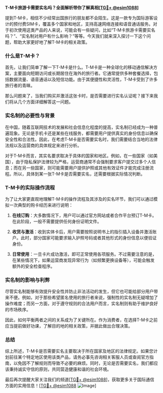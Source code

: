 **T-M卡旅游卡需要实名吗？全面解析带你了解真相[[TG💪+ @esim1088](https://t.me/s/esim1088)]**

提到T-M卡，相信不少经常出国旅行的朋友都不会陌生。这是一款专为国际游客设计的预付费SIM卡，覆盖多个国家和地区，支持高速网络连接和语音通话服务。对于初次使用这类产品的人来说，可能会有一些疑问，比如“T-M卡旅游卡需要实名吗？”、“实名制对用户有什么影响？”等等。今天我们就来深入探讨一下这个问题，帮助大家更好地了解T-M卡的相关政策。

### 什么是T-M卡？

首先，让我们简单了解一下T-M卡是什么。T-M卡是一种全球化的移动通信解决方案，主要面向短期访问或长期居住在海外的旅行者。它通常提供多种套餐选择，包括数据流量、语音通话以及短信功能。由于其便捷性和灵活性，T-M卡受到了许多旅行者的青睐。

那么问题来了，当我们购买并激活这张卡时，是否需要进行实名认证呢？接下来我们将从几个方面详细解答这一问题。

### 实名制的必要性与背景

在中国，随着互联网技术的发展和社会信息化程度的提高，实名制已经成为一种普遍现象。无论是手机卡还是某些在线服务，都需要用户提供真实的身份信息以确保安全性和合法性。因此，在考虑T-M卡是否需要实名时，我们需要结合当地的法律法规以及运营商的具体规定来进行分析。

对于T-M卡而言，其实名要求取决于具体的国家和地区。例如，在一些国家（如美国），由于隐私保护法律较为严格，运营商通常不会强制要求客户提交过多个人信息；而在另一些国家，则可能需要用户提供护照或其他有效证件才能完成注册流程。所以，具体到某一张T-M卡是否需要实名，还需要根据实际情况判断。

### T-M卡的实际操作流程

为了让大家更直观地理解T-M卡的操作流程及其涉及的实名环节，我们可以通过模拟一次典型的购卡经历来进行说明：

1. **在线订购**：大多数情况下，用户可以通过官方网站或者合作平台预订T-M卡。在此阶段，一般不需要提供任何身份证明文件。
   
2. **收货与激活**：收到实体卡后，用户需要按照说明书上的指引插入设备并激活账户。此时，部分国家可能要求输入护照号码或者其他形式的身份信息以便验证身份。
   
3. **日常使用**：一旦卡片成功激活，即可正常使用各项服务。不过需要注意的是，在某些情况下，如果运营商发现异常行为（如频繁更换设备等），可能会触发额外的安全检查程序。

### 实名制的影响与利弊

尽管实名制能够有效提升安全性并防止非法活动的发生，但它也可能给部分用户带来不便。例如，对于那些希望匿名使用的旅行者来说，强制性的实名制无疑增加了操作难度；而另一方面，对于遵守规则的合法用户而言，实名制则有助于维护良好的市场秩序。

因此，如何平衡两者之间的关系成为了关键所在。作为消费者，在选择T-M卡之前应当提前做好功课，了解目的地的相关政策，并据此做出合理决策。

### 总结

综上所述，T-M卡是否需要实名主要取决于所在国家及地区的法律规定。如果您计划前往某个特定地区使用该类产品，请务必事先咨询相关客服人员或查阅官方指南，以免因不了解规则而导致不必要的麻烦。同时，无论是否需要实名，我们都应该秉持诚实守信的原则，共同营造健康和谐的社会环境。

最后再次提醒大家关注我们的频道[[TG💪+ @esim1088](https://t.me/s/esim1088)]，获取更多关于国际通信方面的实用信息！[[TG💪+ @esim1088](https://t.me/s/esim1088) ![Image](https://i.postimg.cc/4NQfJmqS/Snipaste-2025-05-13-00-14-12.png)]